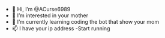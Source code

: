 - 👋 Hi, I’m @ACurse6989
- 👀 I’m interested in your mother
- 🌱 I’m currently learning coding the bot that show your mom
- 📫 I have your ip address
-Start running

